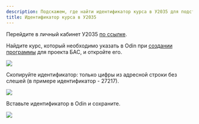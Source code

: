 ```yaml
---
description: Подскажем, где найти идентификатор курса в У2035 для подстановки в Odin
title: Идентификатор курса в У2035
---
```


Перейдите в личный кабинет У2035 [по ссылке](https://leader-id.ru/simple/login?client_id=unti2035-sso&redirect_uri=https://sso.2035.university/complete/leader_id/&state=ICOPfEBIFC7SCLkNhtKzgTuGiIF4VzoL&response_type=code&simple_full=true&isLeaderPartnerApp=true).

Найдите курс, который необходимо указать в Odin при [создании программы](./../napolnenie-programmy/sozdanie-programmy) для проекта БАС, и откройте его.

![](<../.gitbook/assets/image (29).png>)

Скопируйте идентификатор: только цифры из адресной строки без слешей (в примере идентификатор - 27217).

![](<../.gitbook/assets/image (30).png>)

Вставьте идентификатор в Odin и сохраните.

![](<../.gitbook/assets/image (47).png>)


